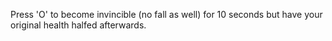 Press 'O' to become invincible (no fall as well) for 10 seconds but have your original health halfed afterwards.